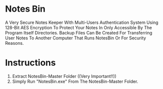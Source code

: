 # Notes Bin
A Very Secure Notes Keeper With Multi-Users Authentication System Using 128-Bit AES Encryption To Protect Your Notes In Only Accessible By The Program Itself Directories. Backup Files Can Be Created For Transferring User Notes To Another Computer That Runs NotesBin Or For Security Reasons.

# Instructions
1) Extract NotesBin-Master Folder ((Very Important!!))
2) Simply Run "NotesBin.exe" From The NotesBin-Master Folder.
